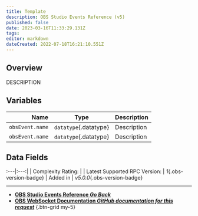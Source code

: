 ```yaml
---
title: Template
description: OBS Studio Events Reference (v5)
published: false
date: 2023-03-16T11:33:29.131Z
tags: 
editor: markdown
dateCreated: 2022-07-18T16:21:10.551Z
---
```


## Overview
DESCRIPTION

## Variables
Name | Type | Description | 
----:|:----:|:------------|
`obsEvent.name` | `datatype`{.datatype} | Description
`obsEvent.name` | `datatype`{.datatype} | Description

## Data Fields
:---|:---:|
| Complexity Rating: | <span class="stars stars--"></span>
| Latest Supported RPC Version: | *1*{.obs-version-badge}
| Added in | *v5.0.0*{.obs-version-badge}

---

- [<i class="mdi mdi-chevron-left"></i>**OBS Studio Events Reference *Go Back***](/Broadcasters/OBS/Events)
- [<i class="mdi mdi-github"></i> **OBS WebSocket Documentation *GitHub documentation for this request***](https://github.com/obsproject/obs-websocket/blob/master/docs/generated/protocol.md#INSERTHASHHERE)
{.btn-grid my-5}